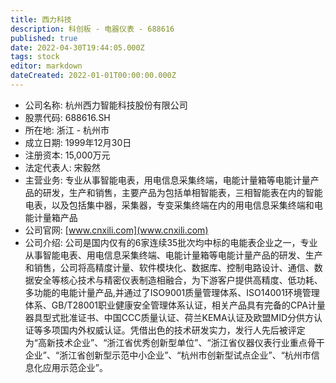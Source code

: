 ```yaml
---
title: 西力科技
description: 科创板 - 电器仪表 - 688616
published: true
date: 2022-04-30T19:44:05.000Z
tags: stock
editor: markdown
dateCreated: 2022-01-01T00:00:00.000Z
---
```


- 公司名称: 杭州西力智能科技股份有限公司
- 股票代码: 688616.SH
- 所在地: 浙江 - 杭州市
- 成立日期: 1999年12月30日
- 注册资本: 15,000万元
- 法定代表人: 宋毅然
- 主营业务: 专业从事智能电表，用电信息采集终端，电能计量箱等电能计量产品的研发，生产和销售，主要产品为包括单相智能表，三相智能表在内的智能电表，以及包括集中器，采集器，专变采集终端在内的用电信息采集终端和电能计量箱产品
- 公司官网: [www.cnxili.com](www.cnxili.com)
- 公司介绍: 公司是国内仅有的6家连续35批次均中标的电能表企业之一，专业从事智能电表、用电信息采集终端、电能计量箱等电能计量产品的研发、生产和销售，公司将高精度计量、软件模块化、数据库、控制电路设计、通信、数据安全等核心技术与精密仪表制造相融合，为下游客户提供高精度、低功耗、多功能的电能计量产品,并通过了ISO9001质量管理体系、ISO14001环境管理体系、GB/T28001职业健康安全管理体系认证，相关产品具有完备的CPA计量器具型式批准证书、中国CCC质量认证、荷兰KEMA认证及欧盟MID分供方认证等多项国内外权威认证。凭借出色的技术研发实力，发行人先后被评定为“高新技术企业”、“浙江省优秀创新型单位”、“浙江省仪器仪表行业重点骨干企业”、“浙江省创新型示范中小企业”、“杭州市创新型试点企业”、“杭州市信息化应用示范企业”。


